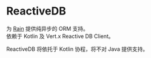 # ReactiveDB
为 [Rain](https://github.com/IceCream-QAQ/Rain) 提供纯异步的 ORM 支持。  
依赖于 Kotlin 及 Vert.x Reactive DB Client。

ReactiveDB 将依托于 Kotlin 协程，将不对 Java 提供支持。